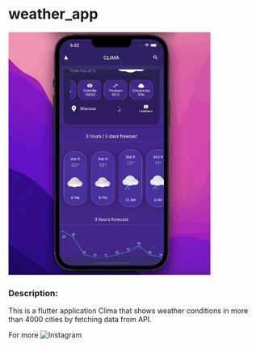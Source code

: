 # weather_app

![](https://github.com/lumberjack-programmer/weather_app/blob/master/weather_app_github_gif.gif)

### Description:

This is a flutter application Clima that shows weather conditions in more than 4000 cities by fetching data from API. 

For more ![Instagram](https://www.instagram.com/lumberjack_programmer/)
